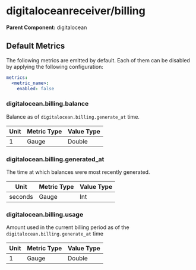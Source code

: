[comment]: <> (Code generated by mdatagen. DO NOT EDIT.)

# digitaloceanreceiver/billing

**Parent Component:** digitalocean

## Default Metrics

The following metrics are emitted by default. Each of them can be disabled by applying the following configuration:

```yaml
metrics:
  <metric_name>:
    enabled: false
```

### digitalocean.billing.balance

Balance as of `digitalocean.billing.generate_at` time.

| Unit | Metric Type | Value Type |
| ---- | ----------- | ---------- |
| 1 | Gauge | Double |

### digitalocean.billing.generated_at

The time at which balances were most recently generated.

| Unit | Metric Type | Value Type |
| ---- | ----------- | ---------- |
| seconds | Gauge | Int |

### digitalocean.billing.usage

Amount used in the current billing period as of the `digitalocean.billing.generate_at` time

| Unit | Metric Type | Value Type |
| ---- | ----------- | ---------- |
| 1 | Gauge | Double |
